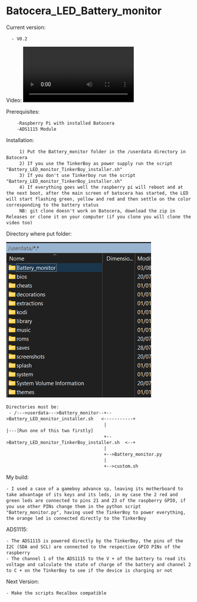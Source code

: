 # Batocera_LED_Battery_monitor
  
  Current version:
  
      - V0.2
  
  Video:
       ![GBA SP](https://github.com/nsilveri/Batocera_LED_Battery_monitor/blob/main/LED_Battery_monitor_GBA_SP.mp4)
       
       
  Prerequisites:
    
        -Raspberry Pi with installed Batocera
        -ADS1115 Module
  Installation: 
    
         1) Put the Battery_monitor folder in the /userdata directory in Batocera 
         2) If you use the TinkerBoy as power supply run the script "Battery_LED_monitor_TinkerBoy_installer.sh"
         3) If you don't use Tinkerboy run the script "Battery_LED_monitor_TinkerBoy_installer.sh"
         4) If everything goes well the raspberry pi will reboot and at the next boot, after the main screen of batocera has started, the LED will start flashing green, yellow and red and then settle on the color corresponding to the battery status
         NB: git clone doesn't work on Batocera, download the zip in Releases or clone it on your computer (if you clone you will clone the video too)
 
 Directory where put folder:
 
 ![Directory where put folder](https://github.com/nsilveri/Batocera_LED_Battery_monitor/blob/main/images/directory.png)
 
    Directories must be:
     - /--->userdata--->Battery_monitor--+-->Battery_LED_monitor_installer.sh   <-----------+
                                         |                                                  |---[Run one of this two firstly]
                                         +-->Battery_LED_monitor_TinkerBoy_installer.sh  <--+
                                         |
                                         +-->Battery_monitor.py
                                         |
                                         +-->custom.sh
 
 My build:  
 
    - I used a case of a gameboy advance sp, leaving its motherboard to take advantage of its keys and its leds, in my case the 2 red and green leds are connected to pins 21 and 23 of the raspberry GPIO, if you use other PINs change them in the python script "Battery_monitor.py", having used the TinkerBoy to power everything,
    the orange led is connected directly to the TinkerBoy
 ADS1115:
 
    - The ADS1115 is powered directly by the TinkerBoy, the pins of the I2C (SDA and SCL) are connected to the respective GPIO PINs of the raspberry 
    - The channel 1 of the ADS1115 to the V + of the battery to read its voltage and calculate the state of charge of the battery and channel 2 to C + on the TinkerBoy to see if the device is charging or not
    
Next Version:

    - Make the scripts Recalbox compatible
    
   
    
  
